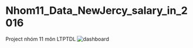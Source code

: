 # Nhom11_Data_NewJercy_salary_in_2016
Project nhóm 11 môn LTPTDL
![dashboard](https://user-images.githubusercontent.com/119190597/204148776-9ef3f41f-0394-4c71-bb1e-c2d1a6b5bc3e.png)
